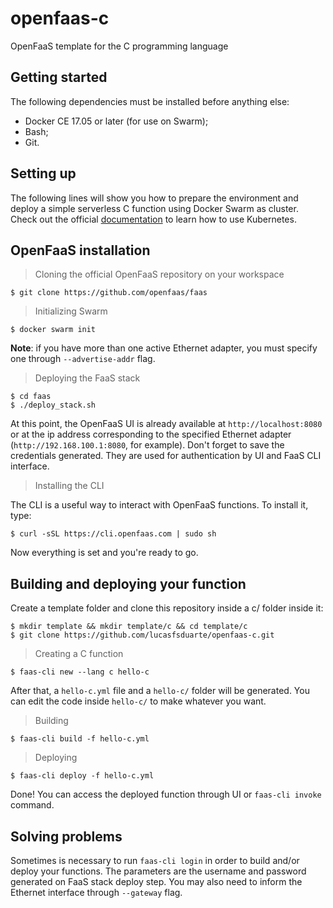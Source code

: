 # openfaas-c

OpenFaaS template for the C programming language

## Getting started

The following dependencies must be installed before anything else:

* Docker CE 17.05 or later (for use on Swarm);
* Bash;
* Git.

## Setting up

The following lines will show you how to prepare the environment and deploy
a simple serverless C function using Docker Swarm as cluster. Check out the
official [documentation](docs.openfaas.com) to learn how to use Kubernetes.

## OpenFaaS installation

> Cloning the official OpenFaaS repository on your workspace

```
$ git clone https://github.com/openfaas/faas
```

> Initializing Swarm

```
$ docker swarm init
```

**Note**: if you have more than one active Ethernet adapter, you must specify
one through `--advertise-addr` flag.

> Deploying the FaaS stack

```
$ cd faas
$ ./deploy_stack.sh
```

At this point, the OpenFaaS UI is already available at `http://localhost:8080` or
at the ip address corresponding to the specified Ethernet adapter (`http://192.168.100.1:8080`, for example).
Don't forget to save the credentials generated. They are used for authentication by UI and FaaS CLI interface.

> Installing the CLI

The CLI is a useful way to interact with OpenFaaS functions. To install it, type:

```
$ curl -sSL https://cli.openfaas.com | sudo sh
```

Now everything is set and you're ready to go.

## Building and deploying your function

Create a template folder and clone this repository inside a c/ folder inside it:

```
$ mkdir template && mkdir template/c && cd template/c
$ git clone https://github.com/lucasfsduarte/openfaas-c.git
```

> Creating a C function

```
$ faas-cli new --lang c hello-c
```

After that, a `hello-c.yml` file and a `hello-c/` folder will be generated. You
can edit the code inside `hello-c/` to make whatever you want.

> Building

```
$ faas-cli build -f hello-c.yml
```

> Deploying

```
$ faas-cli deploy -f hello-c.yml
```

Done! You can access the deployed function through UI or `faas-cli invoke` command.

## Solving problems

Sometimes is necessary to run `faas-cli login` in order to build and/or deploy
your functions. The parameters are the username and password generated on FaaS
stack deploy step. You may also need to inform the Ethernet interface through
`--gateway` flag.

